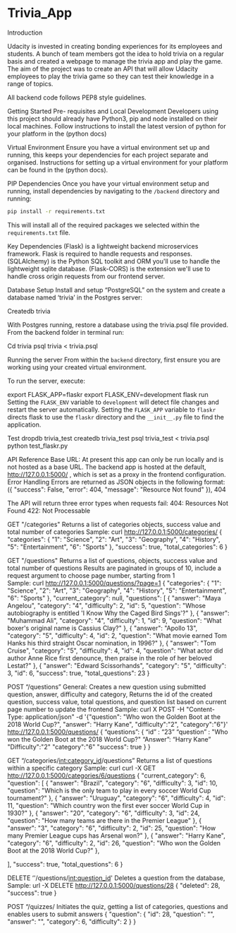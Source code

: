 # Trivia_App

Introduction

Udacity is invested in creating bonding experiences for its employees and students. A bunch of team members got the idea to hold trivia on a regular basis and created a webpage to manage the trivia app and play the game. The aim of the project was to create an API that will allow Udacity employees to play the trivia game so they can test their knowledge in a range of topics. 

All backend code follows PEP8 style guidelines.

Getting Started
Pre- requisites and Local Development
Developers using this project should already have Python3, pip and node installed on their local machines. Follow instructions to install the latest version of python for your platform in the (python docs)

Virtual Environment
Ensure you have a virtual environment set up and running, this keeps your dependencies for each project separate and organised. Instructions for setting up a virtual environment for your platform can be found in the (python docs).

PIP Dependencies
Once you have your virtual environment setup and running, install dependencies by navigating to the `/backend` directory and running:

```bash
pip install -r requirements.txt
```

This will install all of the required packages we selected within the `requirements.txt` file.

Key Dependencies
(Flask) is a lightweight backend microservices framework. Flask is required to handle requests and responses.
(SQLAlchemy) is the Python SQL toolkit and ORM you'll use to handle the lightweight sqlite database. 
(Flask-CORS) is the extension we'll use to handle cross origin requests from our frontend server. 

Database Setup
Install and setup “PostgreSQL” on the system and create a database named ‘trivia’ in the Postgres server:

Createdb trivia

With Postgres running, restore a database using the trivia.psql file provided. From the backend folder in terminal run:

Cd trivia
psql trivia < trivia.psql


Running the server
From within the `backend` directory, first ensure you are working using your created virtual environment.

To run the server, execute:

export FLASK_APP=flaskr
export FLASK_ENV=development
flask run
Setting the `FLASK_ENV` variable to `development` will detect file changes and restart the server automatically.
Setting the `FLASK_APP` variable to `flaskr` directs flask to use the `flaskr` directory and the `__init__.py` file to find the application. 
 
Test
dropdb trivia_test
createdb trivia_test
psql trivia_test < trivia.psql
python test_flaskr.py

API Reference
Base URL: At present this app can only be run locally and is not hosted as a base URL. The backend app is hosted at the default, http://127.0.0.1:5000/ , which is set as a proxy in the frontend configuration.
Error Handling
Errors are returned as JSON objects in the following format:
({
        "success": False,
        "error": 404,
        "message": "Resource Not found"
    }), 404

The API will return three error types when requests fail:
404: Resources Not Found
422: Not Processable

GET "/categories"
Returns a list of categories objects, success value and total number of categories
Sample: curl http://127.0.0.1:5000/categories/
	{
  "categories": {
    "1": "Science", 
    "2": "Art", 
    "3": "Geography", 
    "4": "History", 
    "5": "Entertainment", 
    "6": "Sports"
  }, 
  "success": true, 
  "total_categories": 6
}

GET "/questions"
Returns a list of questions, objects, success value and total number of  questions
Results are paginated in groups of 10, include a request argument to choose page number, starting from 1  
Sample: curl http://127.0.0.1:5000/questions/?page=1
{
  "categories": {
    "1": "Science", 
    "2": "Art", 
    "3": "Geography", 
    "4": "History", 
    "5": "Entertainment", 
    "6": "Sports"
  }, 
  "current_category": null, 
  "questions": [
    {
      "answer": "Maya Angelou", 
      "category": "4", 
      "difficulty": 2, 
      "id": 5, 
      "question": "Whose autobiography is entitled 'I Know Why the Caged Bird Sings'?"
    }, 
    {
      "answer": "Muhammad Ali", 
      "category": "4", 
      "difficulty": 1, 
      "id": 9, 
      "question": "What boxer's original name is Cassius Clay?"
    }, 
    {
      "answer": "Apollo 13", 
      "category": "5", 
      "difficulty": 4, 
      "id": 2, 
      "question": "What movie earned Tom Hanks his third straight Oscar nomination, in 1996?"
    }, 
    {
      "answer": "Tom Cruise", 
      "category": "5", 
      "difficulty": 4, 
      "id": 4, 
      "question": "What actor did author Anne Rice first denounce, then praise in the role of her beloved Lestat?"
    }, 
    {
      "answer": "Edward Scissorhands", 
      "category": "5", 
      "difficulty": 3, 
      "id": 6, 
  "success": true, 
  "total_questions": 23
}

POST “/questions”
General:
Creates a new question using submitted question, answer, difficulty and category, Returns the id of the created question, success value, total questions, and question list based on current page number to update the frontend
Sample: curl X POST -H "Content-Type: application/json" -d '{"question": "Who won the Golden Boot at the 2018 World Cup?", "answer": "Harry Kane", "difficulty":"2", "category":"6"}' http://127.0.0.1:5000/questions/
{
“questions”: {
	“id” : “23”
	“question” : "Who won the Golden Boot at the 2018 World Cup?"
	“Answer”: “Harry Kane”
	"Difficulty":"2"
	"category":"6"
 	 "success": true
}
}


GET “/categories/<int:category_id>/questions”
Returns a list of questions within a specific category
Sample: curl curl -X GET http://127.0.0.1:5000/categories/6/questions
{
  "current_category": 6, 
  "question": [
    {
      "answer": "Brazil", 
      "category": "6", 
      "difficulty": 3, 
      "id": 10, 
      "question": "Which is the only team to play in every soccer World Cup tournament?"
    }, 
    {
      "answer": "Uruguay", 
      "category": "6", 
      "difficulty": 4, 
      "id": 11, 
      "question": "Which country won the first ever soccer World Cup in 1930?"
    }, 
    {
      "answer": "20", 
      "category": "6", 
      "difficulty": 3, 
      "id": 24, 
      "question": "How many teams are there in the Premier League"
    }, 
    {
      "answer": "3", 
      "category": "6", 
      "difficulty": 2, 
      "id": 25, 
      "question": "How many Premier League cups has Arsenal won?"
    }, 
    {
      "answer": "Harry Kane", 
      "category": "6", 
      "difficulty": 2, 
      "id": 26, 
      "question": "Who won the Golden Boot at the 2018 World Cup?"
    }, 

  ], 
  "success": true, 
  "total_questions": 6
}

DELETE ‘'/questions/<int:question_id>'
Deletes a question from the database, 
Sample: url -X DELETE http://127.0.0.1:5000/questions/28
{
  "deleted": 28, 
  "success": true
}

POST “/quizzes/
Initiates the quiz, getting a list of categories, questions and enables users to submit answers
{
  "question": {
    "id": 28,
    "question": "",
    "answer": "",
    "category": 6,
    "difficulty": 2
  }
}
 
